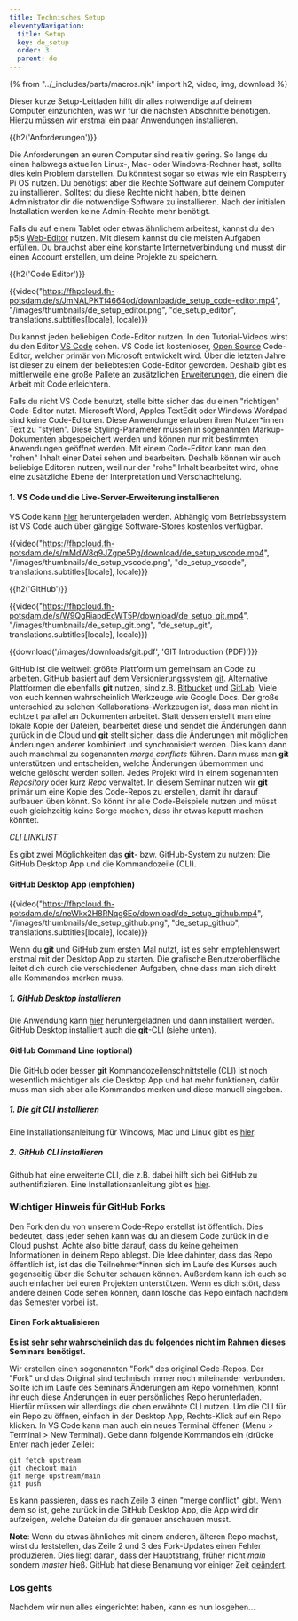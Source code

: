```yaml
---
title: Technisches Setup
eleventyNavigation:
  title: Setup
  key: de_setup
  order: 3
  parent: de
---
```


{% from "../_includes/parts/macros.njk" import h2, video, img, download %}

Dieser kurze Setup-Leitfaden hilft dir alles notwendige auf deinem Computer einzurichten, was wir für die nächsten Abschnitte benötigen. Hierzu müssen wir erstmal ein paar Anwendungen installieren.

{{h2('Anforderungen')}}

Die Anforderungen an euren Computer sind realtiv gering. So lange du einen halbwegs aktuellen Linux-, Mac- oder Windows-Rechner hast, sollte dies kein Problem darstellen. Du könntest sogar so etwas wie ein Raspberry Pi OS nutzen. Du benötigst aber die Rechte Software auf deinem Computer zu installieren. Solltest du diese Rechte nicht haben, bitte deinen Administrator dir die notwendige Software zu installieren. Nach der initialen Installation werden keine Admin-Rechte mehr benötigt.

Falls du auf einem Tablet oder etwas ähnlichem arbeitest, kannst du den p5js [Web-Editor](https://editor.p5js.org/) nutzen. Mit diesem kannst du die meisten Aufgaben erfüllen. Du brauchst aber eine konstante Internetverbindung und musst dir einen Account erstellen, um deine Projekte zu speichern.

{{h2('Code Editor')}}

{{video("https://fhpcloud.fh-potsdam.de/s/JmNALPKTf4664od/download/de_setup_code-editor.mp4", "/images/thumbnails/de_setup_editor.png", "de_setup_editor", translations.subtitles[locale], locale)}}

<!--
de: https://fhpcloud.fh-potsdam.de/s/JmNALPKTf4664od
en: https://fhpcloud.fh-potsdam.de/s/2PLgW3km7y3sb92
-->

Du kannst jeden beliebigen Code-Editor nutzen. In den Tutorial-Videos wirst du den Editor [VS Code](https://code.visualstudio.com/download) sehen. VS Code ist kostenloser, [Open Source](https://github.com/microsoft/vscode) Code-Editor, welcher primär von Microsoft entwickelt wird. Über die letzten Jahre ist dieser zu einem der beliebtesten Code-Editor geworden. Deshalb gibt es mittlerweile eine große Pallete an zusätzlichen [Erweiterungen](https://marketplace.visualstudio.com/VSCode), die einem die Arbeit mit Code erleichtern.

Falls du nicht VS Code benutzt, stelle bitte sicher das du einen "richtigen" Code-Editor nutzt. Microsoft Word, Apples TextEdit oder Windows Wordpad sind keine Code-Editoren. Diese Anwendunge erlauben ihren Nutzer*innen Text zu "stylen". Diese Styling-Parameter müssen in sogenannten Markup-Dokumenten abgespeichert werden und können nur mit bestimmten Anwendungen geöffnet werden. Mit einem Code-Editor kann man den "rohen" Inhalt einer Datei sehen und bearbeiten. Deshalb können wir auch beliebige Editoren nutzen, weil nur der "rohe" Inhalt bearbeitet wird, ohne eine zusätzliche Ebene der Interpretation und Verschachtelung.

#### 1. VS Code und die Live-Server-Erweiterung installieren
VS Code kann [hier](https://code.visualstudio.com/download) heruntergeladen werden. Abhängig vom Betriebssystem ist VS Code auch über gängige Software-Stores kostenlos verfügbar.

{{video("https://fhpcloud.fh-potsdam.de/s/mMdW8q9JZgpe5Pg/download/de_setup_vscode.mp4", "/images/thumbnails/de_setup_vscode.png", "de_setup_vscode", translations.subtitles[locale], locale)}}

<!--
de: https://fhpcloud.fh-potsdam.de/s/mMdW8q9JZgpe5Pg
en: https://fhpcloud.fh-potsdam.de/s/3tG6BwCi2DP9Bg4
-->

{{h2('GitHub')}}

{{video("https://fhpcloud.fh-potsdam.de/s/W9QgRiapdEcWT5P/download/de_setup_git.mp4", "/images/thumbnails/de_setup_git.png", "de_setup_git", translations.subtitles[locale], locale)}}

<!--
de: https://fhpcloud.fh-potsdam.de/s/W9QgRiapdEcWT5P
en: https://fhpcloud.fh-potsdam.de/s/BBMqcBicJ6QLaeE
-->

{{download('/images/downloads/git.pdf', 'GIT Introduction (PDF)')}}

GitHub ist die weltweit größte Plattform um gemeinsam an Code zu arbeiten. GitHub basiert auf dem Versionierungssystem [git](https://git-scm.com/). Alternative Plattformen die ebenfalls **git** nutzen, sind z.B. [Bitbucket](https://bitbucket.org/product) und [GitLab](https://about.gitlab.com/). Viele von euch kennen wahrscheinlich Werkzeuge wie Google Docs. Der große unterschied zu solchen Kollaborations-Werkzeugen ist, dass man nicht in echtzeit parallel an Dokumenten arbeitet. Statt dessen erstellt man eine lokale Kopie der Dateien, bearbeitet diese und sendet die Änderungen dann zurück in die Cloud und **git** stellt sicher, dass die Änderungen mit möglichen Änderungen anderer kombiniert und synchronisiert werden. Dies kann dann auch manchmal zu sogenannten *merge conflicts* führen. Dann muss man **git** unterstützen und entscheiden, welche Änderungen übernommen und welche gelöscht werden sollen. Jedes Projekt wird in einem sogenannten *Repository* oder kurz *Repo* verwaltet. In diesem Seminar nutzen wir **git** primär um eine Kopie des Code-Repos zu erstellen, damit ihr darauf aufbauen üben könnt. So könnt ihr alle Code-Beispiele nutzen und müsst euch gleichzeitig keine Sorge machen, dass ihr etwas kaputt machen könntet.

*CLI LINKLIST*

Es gibt zwei Möglichkeiten das **git**- bzw. GitHub-System zu nutzen: Die GitHub Desktop App und die Kommandozeile (CLI).

#### GitHub Desktop App (empfohlen)

{{video("https://fhpcloud.fh-potsdam.de/s/neWkx2H8RNqg6Eo/download/de_setup_github.mp4", "/images/thumbnails/de_setup_github.png", "de_setup_github", translations.subtitles[locale], locale)}}

<!--
de: https://fhpcloud.fh-potsdam.de/s/neWkx2H8RNqg6Eo
en: https://fhpcloud.fh-potsdam.de/s/HLdw8ABZ2dHBqDq
-->

Wenn du **git** und GitHub zum ersten Mal nutzt, ist es sehr empfehlenswert erstmal mit der Desktop App zu starten. Die grafische Benutzeroberfläche leitet dich durch die verschiedenen Aufgaben, ohne dass man sich direkt alle Kommandos merken muss.

##### 1. GitHub Desktop installieren
Die Anwendung kann [hier](https://desktop.github.com/) heruntergeladnen und dann installiert werden. GitHub Desktop installiert auch die **git**-CLI (siehe unten).

#### GitHub Command Line (optional)

Die GitHub oder besser **git** Kommandozeilenschnittstelle (CLI) ist noch wesentlich mächtiger als die Desktop App und hat mehr funktionen, dafür muss man sich aber alle Kommandos merken und diese manuell eingeben.

##### 1. Die git CLI installieren
Eine Installationsanleitung für Windows, Mac und Linux gibt es [hier](https://git-scm.com/book/en/v2/Getting-Started-Installing-Git).

##### 2. GitHub CLI installieren
Github hat eine erweiterte CLI, die z.B. dabei hilft sich bei GitHub zu authentifizieren. Eine Installationsanleitung gibt es [hier](https://github.com/cli/cli).

### Wichtiger Hinweis für GitHub Forks
Den Fork den du von unserem Code-Repo erstellst ist öffentlich. Dies bedeutet, dass jeder sehen kann was du an diesem Code zurück in die Cloud pushst. Achte also bitte darauf, dass du keine geheimen Informationen in deinem Repo ablegst. Die Idee dahinter, dass das Repo öffentlich ist, ist das die Teilnehmer*innen sich im Laufe des Kurses auch gegenseitig über die Schulter schauen können. Außerdem kann ich euch so auch einfacher bei euren Projekten unterstützen. Wenn es dich stört, dass andere deinen Code sehen können, dann lösche das Repo einfach nachdem das Semester vorbei ist.

#### Einen Fork aktualisieren

**Es ist sehr sehr wahrscheinlich das du folgendes nicht im Rahmen dieses Seminars benötigst.**

Wir erstellen einen sogenannten "Fork" des original Code-Repos. Der "Fork" und das Original sind technisch immer noch miteinander verbunden. Sollte ich im Laufe des Seminars Änderungen am Repo vornehmen, könnt ihr euch diese Änderungen in euer persönliches Repo herunterladen. Hierfür müssen wir allerdings die oben erwähnte CLI nutzen. Um die CLI für ein Repo zu öffnen, einfach in der Desktop App, Rechts-Klick auf ein Repo klicken. In VS Code kann man auch ein neues Terminal öffenen (Menu > Terminal > New Terminal). Gebe dann folgende Kommandos ein (drücke Enter nach jeder Zeile):

```
git fetch upstream
git checkout main
git merge upstream/main
git push
```

Es kann passieren, dass es nach Zeile 3 einen "merge conflict" gibt. Wenn dem so ist, gehe zurück in die GitHub Desktop App, die App wird dir aufzeigen, welche Dateien du dir genauer anschauen musst.

**Note**: Wenn du etwas ähnliches mit einem anderen, älteren Repo machst, wirst du feststellen, das Zeile 2 und 3 des Fork-Updates einen Fehler produzieren. Dies liegt daran, dass der Hauptstrang, früher nicht *main* sondern *master* hieß. GitHub hat diese Benamung vor einiger Zeit [geändert](https://github.com/github/renaming).

### Los gehts
Nachdem wir nun alles eingerichtet haben, kann es nun losgehen...